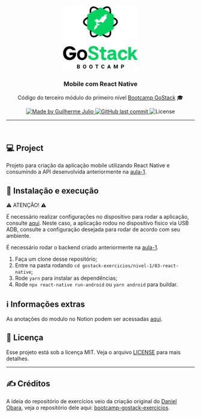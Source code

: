 <h1 align="center">
    <img alt="GoStack" src="../../.github/bootcamp-header.png" width="200px" />
</h1>

<h3 align="center">
  Mobile com React Native
</h3>

<p align="center">Código do terceiro módulo do primeiro nível <a href="https://rocketseat.com.br/bootcamp">Bootcamp GoStack</a> 🎓</p>

<p align="center">
  <a href="https://www.linkedin.com/in/guilhermejulio/">
    <img alt="Made by Guilherme Julio" src="https://img.shields.io/badge/made--by-Guilherme%20Julio-green">
  </a>
  
  <a href="https://github.com/guilhermejulio/gostack-exercicios/commits/master">
    <img alt="GitHub last commit" src="https://img.shields.io/github/last-commit/guilhermejulio/gostack-exercicios">
  </a>

  <img alt="License" src="https://img.shields.io/badge/license-MIT-%2304D361">	
	
</p>

<hr>
<br/>

## 💻 Project

Projeto para criação da aplicação mobile utilizando React Native e consumindo a API desenvolvida anteriormente na [aula-1](../01-nodejs).

## 🚀 Instalação e execução
⚠️ ATENÇÂO! ⚠️

É necessário realizar configurações no dispositivo para rodar a aplicação, consulte [aqui](https://react-native.rocketseat.dev/).
Neste caso, a aplicação rodou no dispositivo fisico via USB ADB, consulte a configuração desejada para rodar de acordo com seu ambiente.

É necessário rodar o backend criado anteriormente 
na [aula-1](../01-nodejs).

1. Faça um clone desse repositório;
2. Entre na pasta rodando `cd gostack-exercicios/nivel-1/03-react-native`;
3. Rode `yarn` para instalar as dependências;
4. Rode `npx react-native run-android` ou `yarn android` para buildar.

## ℹ️ Informações extras
As anotações do modulo no Notion podem ser acessadas [aqui](https://www.notion.so/Mobile-com-React-Native-8ca7154188e8439db3572c79f44546fe).

## :memo: Licença

Esse projeto está sob a licença MIT. Veja o arquivo [LICENSE](LICENSE) para mais detalhes.

---

## :writing_hand: Créditos

A ideia do repositório de exercícios veio da criação original do [Daniel Obara](https://github.com/DanielObara), veja o repositório dele aqui: [bootcamp-gostack-exercicios](https://github.com/DanielObara/bootcamp-gostack-exercicios).
